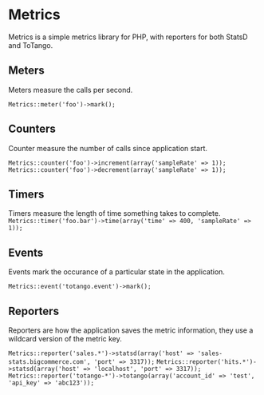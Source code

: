 Metrics
=======

Metrics is a simple metrics library for PHP, with reporters for both StatsD and ToTango.

Meters
------
Meters measure the calls per second.

`Metrics::meter('foo')->mark();`

Counters
--------
Counter measure the number of calls since application start.

`Metrics::counter('foo')->increment(array('sampleRate' => 1));`
`Metrics::counter('foo')->decrement(array('sampleRate' => 1));`

Timers
------
Timers measure the length of time something takes to complete.
`Metrics::timer('foo.bar')->time(array('time' => 400, 'sampleRate' => 1));`

Events
------
Events mark the occurance of a particular state in the application.

`Metrics::event('totango.event')->mark();`

Reporters
---------
Reporters are how the application saves the metric information, they use a wildcard version of the metric key.

`Metrics::reporter('sales.*')->statsd(array('host' => 'sales-stats.bigcommerce.com', 'port' => 3317));`
`Metrics::reporter('hits.*')->statsd(array('host' => 'localhost', 'port' => 3317));`
`Metrics::reporter('totango-*')->totango(array('account_id' => 'test', 'api_key' => 'abc123'));`